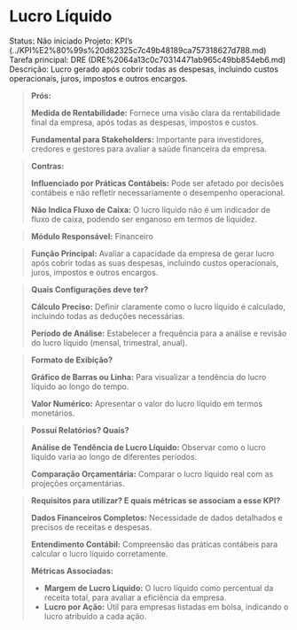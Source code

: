 # Lucro Líquido

Status: Não iniciado
Projeto: KPI’s (../KPI%E2%80%99s%20d82325c7c49b48189ca757318627d788.md)
Tarefa principal: DRE (DRE%2064a13c0c70314471ab965c49bb854eb6.md)
Descrição: Lucro gerado após cobrir todas as despesas, incluindo custos operacionais, juros, impostos e outros encargos.

> **Prós:**
> 
> 
> **Medida de Rentabilidade:** Fornece uma visão clara da rentabilidade final da empresa, após todas as despesas, impostos e custos.
> 
> **Fundamental para Stakeholders:** Importante para investidores, credores e gestores para avaliar a saúde financeira da empresa.
> 

> **Contras:**
> 
> 
> **Influenciado por Práticas Contábeis:** Pode ser afetado por decisões contábeis e não refletir necessariamente o desempenho operacional.
> 
> **Não Indica Fluxo de Caixa:** O lucro líquido não é um indicador de fluxo de caixa, podendo ser enganoso em termos de liquidez.
> 

> **Módulo Responsável:**
Financeiro
> 

> **Função Principal:**
Avaliar a capacidade da empresa de gerar lucro após cobrir todas as suas despesas, incluindo custos operacionais, juros, impostos e outros encargos.
> 

> **Quais Configurações deve ter?**
> 
> 
> **Cálculo Preciso:** Definir claramente como o lucro líquido é calculado, incluindo todas as deduções necessárias.
> 
> **Período de Análise:** Estabelecer a frequência para a análise e revisão do lucro líquido (mensal, trimestral, anual).
> 

> **Formato de Exibição?**
> 
> 
> **Gráfico de Barras ou Linha:** Para visualizar a tendência do lucro líquido ao longo do tempo.
> 
> **Valor Numérico:** Apresentar o valor do lucro líquido em termos monetários.
> 

> **Possuí Relatórios? Quais?**
> 
> 
> **Análise de Tendência de Lucro Líquido:** Observar como o lucro líquido varia ao longo de diferentes períodos.
> 
> **Comparação Orçamentária:** Comparar o lucro líquido real com as projeções orçamentárias.
> 

> **Requisitos para utilizar? E quais métricas se associam a esse KPI?**
> 
> 
> **Dados Financeiros Completos:** Necessidade de dados detalhados e precisos de receitas e despesas.
> 
> **Entendimento Contábil:** Compreensão das práticas contábeis para calcular o lucro líquido corretamente.
> 
> **Métricas Associadas:**
> 
> - **Margem de Lucro Líquido:** O lucro líquido como percentual da receita total, para avaliar a eficiência da empresa.
> - **Lucro por Ação:** Útil para empresas listadas em bolsa, indicando o lucro atribuído a cada ação.